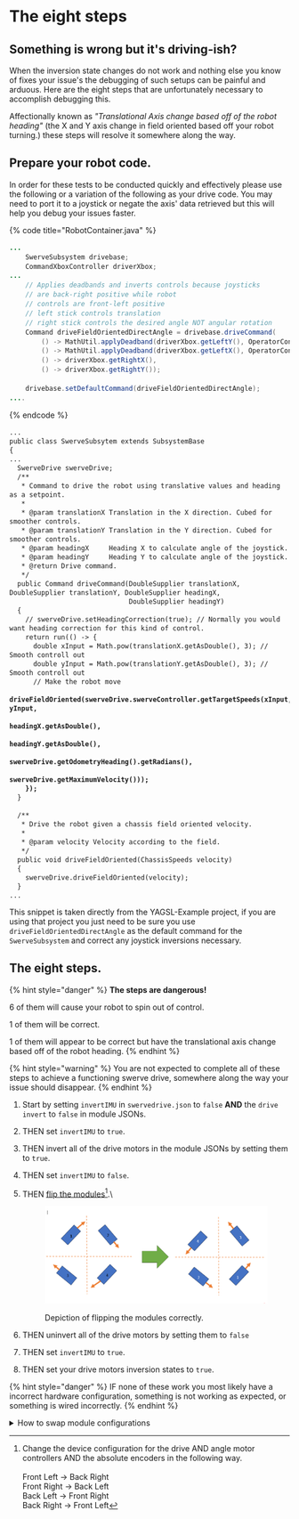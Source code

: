 # The eight steps

## Something is wrong but it's driving-ish?

When the inversion state changes do not work and nothing else you know of fixes your issue's the debugging of such setups can be painful and arduous. Here are the eight steps that are unfortunately necessary to accomplish debugging this.

Affectionally known as _"Translational Axis change based off of the robot heading"_ (the X and Y axis change in field oriented based off your robot turning.) these steps will resolve it somewhere along the way.

## Prepare your robot code.

In order for these tests to be conducted quickly and effectively please use the following or a variation of the following as your drive code. You may need to port it to a joystick or negate the axis' data retrieved but this will help you debug your issues faster.

{% code title="RobotContainer.java" %}
```java
...
    SwerveSubsystem drivebase;
    CommandXboxController driverXbox;
...
    // Applies deadbands and inverts controls because joysticks
    // are back-right positive while robot
    // controls are front-left positive
    // left stick controls translation
    // right stick controls the desired angle NOT angular rotation
    Command driveFieldOrientedDirectAngle = drivebase.driveCommand(
        () -> MathUtil.applyDeadband(driverXbox.getLeftY(), OperatorConstants.LEFT_Y_DEADBAND),
        () -> MathUtil.applyDeadband(driverXbox.getLeftX(), OperatorConstants.LEFT_X_DEADBAND),
        () -> driverXbox.getRightX(),
        () -> driverXbox.getRightY());
        
    drivebase.setDefaultCommand(driveFieldOrientedDirectAngle);
....
```
{% endcode %}

<pre class="language-java" data-title="SwerveSubsystem.java"><code class="lang-java">...
public class SwerveSubsytem extends SubsystemBase
{
...
  SwerveDrive swerveDrive;
  /**
   * Command to drive the robot using translative values and heading as a setpoint.
   *
   * @param translationX Translation in the X direction. Cubed for smoother controls.
   * @param translationY Translation in the Y direction. Cubed for smoother controls.
   * @param headingX     Heading X to calculate angle of the joystick.
   * @param headingY     Heading Y to calculate angle of the joystick.
   * @return Drive command.
   */
  public Command driveCommand(DoubleSupplier translationX, DoubleSupplier translationY, DoubleSupplier headingX,
                              DoubleSupplier headingY)
  {
    // swerveDrive.setHeadingCorrection(true); // Normally you would want heading correction for this kind of control.
    return run(() -> {
      double xInput = Math.pow(translationX.getAsDouble(), 3); // Smooth controll out
      double yInput = Math.pow(translationY.getAsDouble(), 3); // Smooth controll out
      // Make the robot move
<strong>      driveFieldOriented(swerveDrive.swerveController.getTargetSpeeds(xInput, yInput,
</strong><strong>                                                                      headingX.getAsDouble(),
</strong><strong>                                                                      headingY.getAsDouble(),
</strong><strong>                                                                      swerveDrive.getOdometryHeading().getRadians(),
</strong><strong>                                                                      swerveDrive.getMaximumVelocity()));
</strong><strong>    });
</strong>  }
  
  /**
   * Drive the robot given a chassis field oriented velocity.
   *
   * @param velocity Velocity according to the field.
   */
  public void driveFieldOriented(ChassisSpeeds velocity)
  {
    swerveDrive.driveFieldOriented(velocity);
  }
...
</code></pre>

This snippet is taken directly from the YAGSL-Example project, if you are using that project you just need to be sure you use `driveFieldOrientedDirectAngle` as the default command for the `SwerveSubsystem` and correct any joystick inversions necessary.

## The eight steps.

{% hint style="danger" %}
**The steps are dangerous!**

6 of them will cause your robot to spin out of control.

1 of them will be correct.

1 of them will appear to be correct but have the translational axis change based off of the robot heading.
{% endhint %}

{% hint style="warning" %}
You are not expected to complete all of these steps to achieve a functioning swerve drive, somewhere along the way your issue should disappear.
{% endhint %}

1. Start by setting `invertIMU` in `swervedrive.json` to `false` **AND** the `drive` `invert` to `false` in module JSONs.
2. THEN set `invertIMU` to `true`.
3. THEN invert all of the drive motors in the module JSONs by setting them to `true`.
4. THEN set `invertIMU` to `false`.
5.  THEN [flip the modules](#user-content-fn-1)[^1].\\

    <figure><img src="../.gitbook/assets/image-48.png" alt=""><figcaption><p>Depiction of flipping the modules correctly.</p></figcaption></figure>
6. THEN uninvert all of the drive motors by setting them to `false`
7. THEN set `invertIMU` to `true`.
8. THEN set your drive motors inversion states to `true`.

{% hint style="danger" %}
IF none of these work you most likely have a incorrect hardware configuration, something is not working as expected, or something is wired incorrectly.
{% endhint %}

<details>

<summary>How to swap module configurations</summary>

For the examples we label with numbers as to be less confused, however when changing module files around we assign the numbers to the respective initial module configuration names. For the example above we have as follows

1. `frontleft.json`
2. `frontright.json`
3. `backleft.json`
4. `backright.json`

**Swapping `frontleft.json` with `backright.json`**

<pre class="language-json" data-title="frontleft.json"><code class="lang-json">{
<strong>  "drive": {
</strong><strong>    "type": "sparkmax",
</strong><strong>    "id": 4,
</strong><strong>    "canbus": null
</strong><strong>  },
</strong><strong>  "angle": {
</strong><strong>    "type": "sparkmax",
</strong><strong>    "id": 3,
</strong><strong>    "canbus": null
</strong><strong>  },
</strong><strong>  "encoder": {
</strong><strong>    "type": "cancoder",
</strong><strong>    "id": 9,
</strong><strong>    "canbus": null
</strong><strong>  },
</strong><strong>  "inverted": {
</strong><strong>    "drive": false,
</strong><strong>    "angle": false
</strong><strong>  },
</strong><strong>  "absoluteEncoderOffset": -114.609,
</strong>  "location": {
    "front": 12,
    "left": 12
  }
}
</code></pre>

<pre class="language-json" data-title="backright.json"><code class="lang-json"><strong>{
</strong><strong>  "drive": {
</strong><strong>    "type": "sparkmax",
</strong><strong>    "id": 5,
</strong><strong>    "canbus": null
</strong><strong>  },
</strong><strong>  "angle": {
</strong><strong>    "type": "sparkmax",
</strong><strong>    "id": 6,
</strong><strong>    "canbus": null
</strong><strong>  },
</strong><strong>  "encoder": {
</strong><strong>    "type": "cancoder",
</strong><strong>    "id": 11,
</strong><strong>    "canbus": null
</strong><strong>  },
</strong><strong>  "inverted": {
</strong><strong>    "drive": false,
</strong><strong>    "angle": false
</strong><strong>  },
</strong><strong>  "absoluteEncoderOffset": -18.281,
</strong>  "location": {
    "front": -12,
    "left": -12
  }
}
</code></pre>

Swap the highlighted lines and you have swapped the module configurations correctly.

### The easy way

1. Change the location negations to the desired module side.
2. Rename the files without overwriting eachother.

</details>

[^1]: Change the device configuration for the drive AND angle motor controllers AND the absolute encoders in the following way.\
    \
    Front Left -> Back Right\
    Front Right -> Back Left\
    Back Left -> Front Right\
    Back Right -> Front Left
